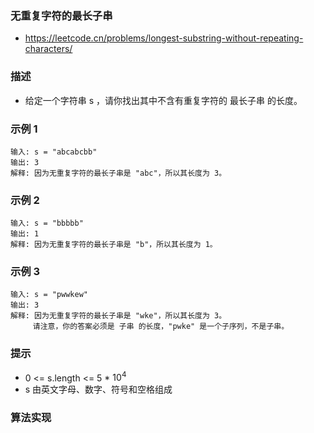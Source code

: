 ### 无重复字符的最长子串

- https://leetcode.cn/problems/longest-substring-without-repeating-characters/

### 描述

- 给定一个字符串 s ，请你找出其中不含有重复字符的 最长子串 的长度。

### 示例 1

```
输入: s = "abcabcbb"
输出: 3 
解释: 因为无重复字符的最长子串是 "abc"，所以其长度为 3。
```

### 示例 2

```
输入: s = "bbbbb"
输出: 1
解释: 因为无重复字符的最长子串是 "b"，所以其长度为 1。
```

### 示例 3

```
输入: s = "pwwkew"
输出: 3
解释: 因为无重复字符的最长子串是 "wke"，所以其长度为 3。
     请注意，你的答案必须是 子串 的长度，"pwke" 是一个子序列，不是子串。
``` 

### 提示

- 0 <= s.length <= 5 * $10^4$
- s 由英文字母、数字、符号和空格组成

### 算法实现

```ts

```